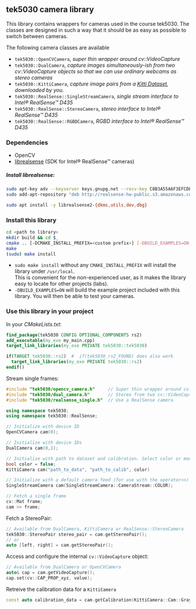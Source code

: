 ## tek5030 camera library
This library contains wrappers for cameras used in the course tek5030.
The classes are designed in such a way that it should be as easy as possible to switch between cameras.

The following camera classes are available
- `tek5030::OpenCVCamera`, _super thin wrapper around cv::VideoCapture_
- `tek5030::DualCamera`, _capture images simultaneously-ish from two cv::VideoCapture objects so that we can use ordinary webcams as stereo cameras_
- `tek5030::KittiCamera`, _capture image pairs from a [Kitti Dataset](http://www.cvlibs.net/datasets/kitti/raw_data.php), downloaded by you._
- `tek5030::RealSense::SingleStreamCamera`, _single stream interface to Intel® RealSense™ D435_
- `tek5030::RealSense::StereoCamera`, _stereo interface to Intel® RealSense™ D435_
- `tek5030::RealSense::RGBDCamera`, _RGBD interface to Intel® RealSense™ D435_

### Dependencies
- OpenCV
- [librealsense](https://github.com/IntelRealSense/librealsense) (SDK for Intel® RealSense™ cameras)

##### Install librealsense:
```bash
sudo apt-key adv --keyserver keys.gnupg.net --recv-key C8B3A55A6F3EFCDE || sudo apt-key adv --keyserver hkp://keyserver.ubuntu.com:80 --recv-key C8B3A55A6F3EFCDE
sudo add-apt-repository "deb http://realsense-hw-public.s3.amazonaws.com/Debian/apt-repo $(lsb_release -sc) main" -u

sudo apt install -y librealsense2-{dkms,utils,dev,dbg}
```

### Install this library
```bash
cd <path to library>
mkdir build && cd $_
cmake .. [-DCMAKE_INSTALL_PREFIX=<custom prefix>] [-DBUILD_EXAMPLES=ON]
make
(sudo) make install
```
- `sudo make install` without any `CMAKE_INSTALL_PREFIX` will install the library under `/usr/local`.   
  This is convenient for the non-experienced user, as it makes the library easy to locate for other projects (labs).
- `-DBUILD_EXAMPLES=ON` will build the example project included with this library. You will then be able to test
  your cameras.

### Use this library in your project
In your _CMakeLists.txt_:
```cmake
find_package(tek5030 CONFIG OPTIONAL_COMPONENTS rs2)
add_executable(my_exe my_main.cpp)
target_link_libraries(my_exe PRIVATE tek5030::tek5030)

if(TARGET tek5030::rs2)  #  if(tek5030_rs2_FOUND) does also work
  target_link_libraries(my_exe PRIVATE tek5030::rs2)
endif()
```

Stream single frames:
```c++
#include "tek5030/opencv_camera.h"     // Super thin wrapper around cv::VideoCapture
#include "tek5030/dual_camera.h"       // Stereo from two cv::VideoCapture cameras
#include "tek5030/realsense_single.h"  // Use a RealSense camera

using namespace tek5030;
using namespace tek5030::RealSense;

// Initialize with device ID
OpenCVCamera cam(0);

// Initialize with device IDs 
DualCamera cam(0,1);

// Initialize with path to dataset and calibration. Select color or monochrome camera pair.
bool color = false;
KittiCamera cam("path_to_data", "path_to_calib", color)

// Initialize with a default camera feed (for use with the operator>>)
SingleStreamCamera cam(SingleStreamCamera::CameraStream::COLOR);

// Fetch a single frame
cv::Mat frame;
cam >> frame;
```

Fetch a StereoPair:
```c++
// Available from DualCamera, KittiCamera or RealSense::StereoCamera
tek5030::StereoPair stereo_pair = cam.getStereoPair();
// or
auto [left, right] = cam.getStereoPair();
```
Access and configure the internal `cv::VideoCapture` object:
```c++
// Available from DualCamera or OpenCVCamera
auto& cap = cam.getVideoCapture();
cap.set(cv::CAP_PROP_xyz, value); 
```
Retreive the calibration data for a `KittiCamera`
```cpp
const auto calibration_data = cam.getCalibration(KittiCamera::Cam::GrayLeft);
```

